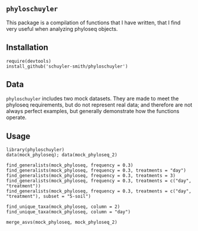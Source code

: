 
## `phyloschuyler`

This package is a compilation of functions that I have written, that I find very useful when analyzing phyloseq objects.

## Installation

```
require(devtools)
install_github('schuyler-smith/phyloschuyler')
```

## Data

`phyloschuyler` includes two mock datasets. They are made to meet the phyloseq requirements, but do not represent real data; and therefore are not always perfect examples, but generally demonstrate how the functions operate.

## Usage

```
library(phyloschuyler)
data(mock_phyloseq); data(mock_phyloseq_2)

find_generalists(mock_phyloseq, frequency = 0.3)
find_generalists(mock_phyloseq, frequency = 0.3, treatments = "day")
find_generalists(mock_phyloseq, frequency = 0.3, treatments = 3)
find_generalists(mock_phyloseq, frequency = 0.3, treatments = c("day", "treatment"))
find_generalists(mock_phyloseq, frequency = 0.3, treatments = c("day", "treatment"), subset = "5-soil")

find_unique_taxa(mock_phyloseq, column = 2)
find_unique_taxa(mock_phyloseq, column = "day")

merge_asvs(mock_phyloseq, mock_phyloseq_2)
```
